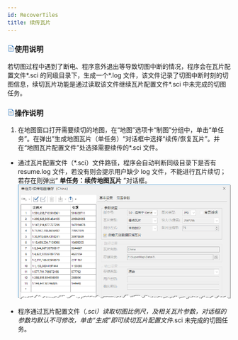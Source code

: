```yaml
---
id: RecoverTiles
title: 续传瓦片
---
```

### ![](../img/read.gif)使用说明

若切图过程中遇到了断电、程序意外退出等导致切图中断的情况，程序会在瓦片配置文件*.sci 的同级目录下，生成一个*.log
文件，该文件记录了切图中断时刻的切图信息，续切瓦片功能是通过读取该文件继续瓦片配置文件*.sci 中未完成的切图任务。

### ![](../img/read.gif)操作说明

1. 在地图窗口打开需要续切的地图，在“地图”选项卡“制图”分组中，单击“单任务”。在弹出”生成地图瓦片（单任务）“对话框中选择“续传/恢复瓦片”。并在“地图瓦片配置文件”处选择需要续传的*.sci 文件。

* 通过瓦片配置文件（*.sci）文件路径，程序会自动判断同级目录下是否有 resume.log 文件，若没有则会提示用户缺少 log 文件，不能进行瓦片续切；若存在则弹出“ **单任务：续传地图瓦片** ”对话框。
![](img/RecoverTilesDia.png)  

* 程序通过瓦片配置文件（*.sci）读取切图比例尺，及相关瓦片参数，对话框的参数均默认不可修改，单击“生成”即可续切瓦片配置文件*.sci 未完成的切图任务。

